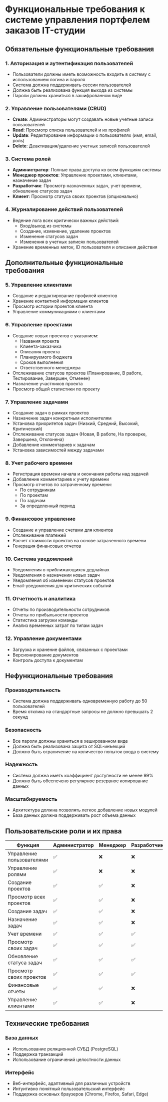 # Функциональные требования к системе управления портфелем заказов IT-студии

## Обязательные функциональные требования

### 1. Авторизация и аутентификация пользователей
- Пользователи должны иметь возможность входить в систему с использованием логина и пароля
- Система должна поддерживать сессии пользователей
- Должна быть реализована функция выхода из системы
- Пароли должны храниться в зашифрованном виде

### 2. Управление пользователями (CRUD)
- **Create**: Администраторы могут создавать новые учетные записи пользователей
- **Read**: Просмотр списка пользователей и их профилей
- **Update**: Редактирование информации о пользователях (имя, email, роль)
- **Delete**: Деактивация/удаление учетных записей пользователей

### 3. Система ролей
- **Администратор**: Полные права доступа ко всем функциям системы
- **Менеджер проектов**: Управление проектами, клиентами, назначение задач
- **Разработчик**: Просмотр назначенных задач, учет времени, обновление статусов задач
- **Клиент**: Просмотр статуса своих проектов (опционально)

### 4. Журналирование действий пользователей
- Ведение лога всех критически важных действий:
  - Вход/выход из системы
  - Создание, изменение, удаление проектов
  - Изменение статусов задач
  - Изменения в учетных записях пользователей
- Хранение временных меток, ID пользователя и описания действия

## Дополнительные функциональные требования

### 5. Управление клиентами
- Создание и редактирование профилей клиентов
- Хранение контактной информации клиентов
- Просмотр истории проектов клиента
- Управление коммуникациями с клиентами

### 6. Управление проектами
- Создание новых проектов с указанием:
  - Названия проекта
  - Клиента-заказчика
  - Описания проекта
  - Планируемого бюджета
  - Сроков выполнения
  - Ответственного менеджера
- Отслеживание статусов проектов (Планирование, В работе, Тестирование, Завершен, Отменен)
- Назначение участников проекта
- Просмотр общей статистики по проекту

### 7. Управление задачами
- Создание задач в рамках проектов
- Назначение задач конкретным исполнителям
- Установка приоритетов задач (Низкий, Средний, Высокий, Критический)
- Отслеживание статусов задач (Новая, В работе, На проверке, Завершена, Отклонена)
- Добавление комментариев к задачам
- Установка зависимостей между задачами

### 8. Учет рабочего времени
- Регистрация времени начала и окончания работы над задачей
- Добавление комментариев к учету времени
- Просмотр отчетов по затраченному времени:
  - По сотрудникам
  - По проектам
  - По задачам
  - За определенный период

### 9. Финансовое управление
- Создание и управление счетами для клиентов
- Отслеживание платежей
- Расчет стоимости проектов на основе затраченного времени
- Генерация финансовых отчетов

### 10. Система уведомлений
- Уведомления о приближающихся дедлайнах
- Уведомления о назначении новых задач
- Уведомления об изменении статусов проектов
- Email-уведомления для критических событий

### 11. Отчетность и аналитика
- Отчеты по производительности сотрудников
- Отчеты по прибыльности проектов
- Статистика загрузки команды
- Анализ временных затрат по типам задач

### 12. Управление документами
- Загрузка и хранение файлов, связанных с проектами
- Версионирование документов
- Контроль доступа к документам

## Нефункциональные требования

### Производительность
- Система должна поддерживать одновременную работу до 50 пользователей
- Время отклика на стандартные запросы не должно превышать 2 секунд

### Безопасность
- Все пароли должны храниться в хешированном виде
- Должна быть реализована защита от SQL-инъекций
- Должно быть ограничение на количество попыток входа в систему

### Надежность
- Система должна иметь коэффициент доступности не менее 99%
- Должно быть обеспечено регулярное резервное копирование данных

### Масштабируемость
- Архитектура должна позволять легкое добавление новых модулей
- База данных должна поддерживать рост объема данных

## Пользовательские роли и их права

| Функция | Администратор | Менеджер | Разработчик | Клиент |
|---------|---------------|----------|-------------|---------|
| Управление пользователями | ✅ | ❌ | ❌ | ❌ |
| Управление ролями | ✅ | ❌ | ❌ | ❌ |
| Создание проектов | ✅ | ✅ | ❌ | ❌ |
| Просмотр всех проектов | ✅ | ✅ | ❌ | ❌ |
| Создание задач | ✅ | ✅ | ❌ | ❌ |
| Назначение задач | ✅ | ✅ | ❌ | ❌ |
| Учет времени | ✅ | ✅ | ✅ | ❌ |
| Просмотр своих задач | ✅ | ✅ | ✅ | ❌ |
| Обновление статуса задач | ✅ | ✅ | ✅ | ❌ |
| Просмотр своих проектов | ✅ | ✅ | ✅ | ✅ |
| Финансовые отчеты | ✅ | ✅ | ❌ | ❌ |
| Управление клиентами | ✅ | ✅ | ❌ | ❌ |

## Технические требования

### База данных
- Использование реляционной СУБД (PostgreSQL)
- Поддержка транзакций
- Использование ограничений целостности данных

### Интерфейс
- Веб-интерфейс, адаптивный для различных устройств
- Интуитивно понятный пользовательский интерфейс
- Поддержка основных браузеров (Chrome, Firefox, Safari, Edge)
